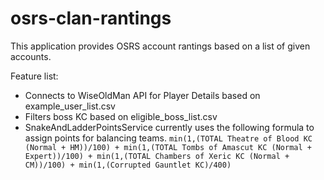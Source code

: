 # osrs-clan-rantings
This application provides OSRS account rantings based on a list of given accounts. 

Feature list:
- Connects to WiseOldMan API for Player Details based on example_user_list.csv
- Filters boss KC based on eligible_boss_list.csv
- SnakeAndLadderPointsService currently uses the following formula to assign points for balancing teams.
    `min(1,(TOTAL Theatre of Blood KC (Normal + HM))/100) +
  min(1,(TOTAL Tombs of Amascut KC (Normal + Expert))/100) +
  min(1,(TOTAL Chambers of Xeric KC (Normal + CM))/100) +
  min(1,(Corrupted Gauntlet KC)/400)
`
